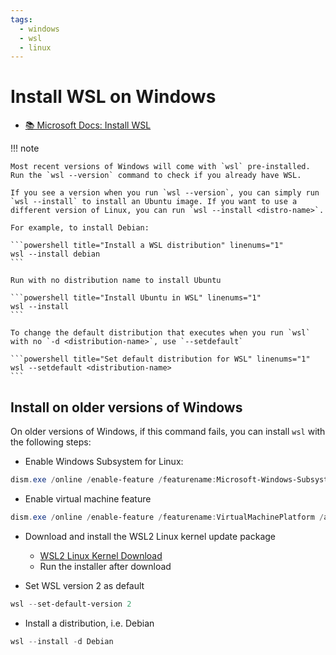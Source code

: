 ```yaml
---
tags:
  - windows
  - wsl
  - linux
---
```


# Install WSL on Windows

- [📚 Microsoft Docs: Install WSL](https://learn.microsoft.com/en-us/windows/wsl/install)

!!! note

    Most recent versions of Windows will come with `wsl` pre-installed. Run the `wsl --version` command to check if you already have WSL.

    If you see a version when you run `wsl --version`, you can simply run `wsl --install` to install an Ubuntu image. If you want to use a different version of Linux, you can run `wsl --install <distro-name>`.
    
    For example, to install Debian:

    ```powershell title="Install a WSL distribution" linenums="1"
    wsl --install debian
    ```

    Run with no distribution name to install Ubuntu

    ```powershell title="Install Ubuntu in WSL" linenums="1"
    wsl --install
    ```

    To change the default distribution that executes when you run `wsl` with no `-d <distribution-name>`, use `--setdefault`

    ```powershell title="Set default distribution for WSL" linenums="1"
    wsl --setdefault <distribution-name>
    ```

## Install on older versions of Windows

On older versions of Windows, if this command fails, you can install `wsl` with the following steps:

- Enable Windows Subsystem for Linux:

```powershell title="Enable WSL" linenums="1"
dism.exe /online /enable-feature /featurename:Microsoft-Windows-Subsystem-Linux /all /norestart
```

- Enable virtual machine feature

```powershell title="Enable virtual machine" linenums="1"
dism.exe /online /enable-feature /featurename:VirtualMachinePlatform /all /norestart
```

- Download and install the WSL2 Linux kernel update package
  - [WSL2 Linux Kernel Download](https://wslstorestorage.blob.core.windows.net/wslblob/wsl_update_x64.msi)
  - Run the installer after download

- Set WSL version 2 as default

```powershell title="Set WSL2 as default version" linenums="1"
wsl --set-default-version 2
```

- Install a distribution, i.e. Debian

```powershell title="Install Debian Linux in WSL" linenums="1"
wsl --install -d Debian
```

